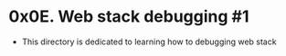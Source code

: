 # 0x0E. Web stack debugging #1
- This directory is dedicated to learning how to debugging web stack
